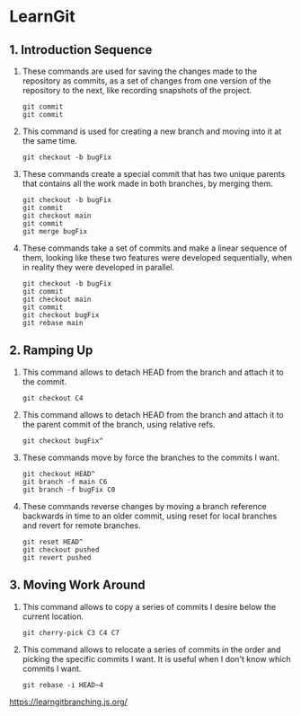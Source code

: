 # LearnGit
## 1. Introduction Sequence
1. These commands are used for saving the changes made to the repository as commits, as a set of changes from one version of the repository to the next, like recording snapshots of the project.
   ```
   git commit
   git commit
    ```

2. This command is used for creating a new branch and moving into it at the same time.
   ```
   git checkout -b bugFix
   ```

3. These commands create a special commit that has two unique parents that contains all the work made in both branches, by merging them.
   ```
   git checkout -b bugFix
   git commit
   git checkout main
   git commit
   git merge bugFix
   ```

4. These commands take a set of commits and make a linear sequence of them, looking like these two features were developed sequentially, when in reality they were developed in parallel.
   ```
   git checkout -b bugFix
   git commit
   git checkout main
   git commit
   git checkout bugFix
   git rebase main
   ```

## 2. Ramping Up
1. This command allows to detach HEAD from the branch and attach it to the commit.
   ```
   git checkout C4
   ```

2. This command allows to detach HEAD from the branch and attach it to the parent commit of the branch, using relative refs.
   ```
   git checkout bugFix^
   ```

3. These commands move by force the branches to the commits I want.
   ```
   git checkout HEAD^
   git branch -f main C6
   git branch -f bugFix C0
   ```

4. These commands reverse changes by moving a branch reference backwards in time to an older commit, using reset for local branches and revert for remote branches.
   ```
   git reset HEAD^
   git checkout pushed
   git revert pushed
   ```

## 3. Moving Work Around
1. This command allows to copy a series of commits I desire below the current location.
   ```
   git cherry-pick C3 C4 C7
   ```

2. This command allows to relocate a series of commits in the order and picking the specific commits I want. It is useful when I don't know which commits I want.
   ```
   git rebase -i HEAD~4
   ```

https://learngitbranching.js.org/
